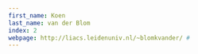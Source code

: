 ```yaml
---
first_name: Koen
last_name: van der Blom
index: 2
webpage: http://liacs.leidenuniv.nl/~blomkvander/ #
---
```

